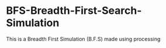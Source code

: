 # BFS-Breadth-First-Search-Simulation
This is a Breadth First Simulation (B.F.S) made using processing 
